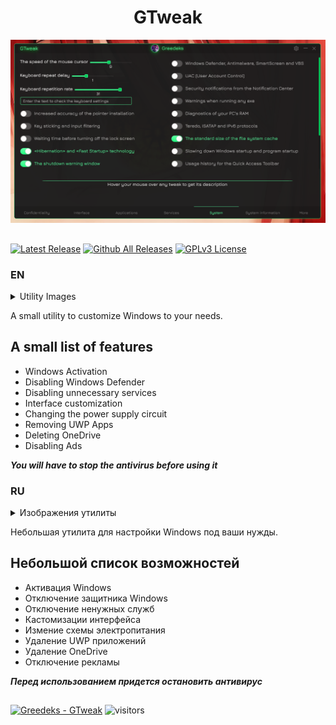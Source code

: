 <h1 align="center"> GTweak </h1>

![Logo](https://github.com/Greedeks/GTweak/blob/27c2065bafaab34bcdc755d9c79d0c594f6e379d/ImageEN/System.png)
##
[![Latest Release](https://img.shields.io/github/v/release/Greedeks/GTweak?style=for-the-badge&color=%23D21E61)](https://github.com/Greedeks/GTweak/releases/latest)
[![Github All Releases](https://img.shields.io/github/downloads/Greedeks/GTweak/total.svg?style=for-the-badge&color=%231EB1D2)](https://github.com/Greedeks/GTweak/releases/latest)
[![GPLv3 License](https://img.shields.io/badge/License-GPL%20v3-yellow.svg?style=for-the-badge&color=green)](https://github.com/Greedeks/GTweak/blob/main/LICENSE)


### EN
<details>
  <summary>Utility Images</summary>
  <img src="https://github.com/Greedeks/GTweak/blob/main/ImageEN/PageApp.png"/>
  <img src="https://github.com/Greedeks/GTweak/blob/main/ImageEN/Interface.png"/>
  <img src="https://github.com/Greedeks/GTweak/blob/main/ImageEN/System.png"/>
</details>

 A small utility to customize Windows to your needs.

## A small list of features
- Windows Activation
- Disabling Windows Defender
- Disabling unnecessary services
- Interface customization
- Changing the power supply circuit
- Removing UWP Apps
- Deleting OneDrive
- Disabling Ads

<b><i>You will have to stop the antivirus before using it</i></b>

### RU
<details>
  <summary>Изображения утилиты</summary>
  <img src="https://github.com/Greedeks/GTweak/blob/main/ImageRU/PageApp.png"/>
  <img src="https://github.com/Greedeks/GTweak/blob/main/ImageRU/Interface.png"/>
  <img src="https://github.com/Greedeks/GTweak/blob/main/ImageRU/System.png"/>
</details>

Небольшая утилита для настройки Windows под ваши нужды.

## Небольшой список возможностей
- Активация Windows
- Отключение защитника Windows
- Отключение ненужных служб
- Кастомизации интерфейса
- Измение схемы электропитания
- Удаление UWP приложений
- Удаление OneDrive
- Отключение рекламы

<b><i>Перед использованием придется остановить  антивирус</i></b>

##

[![Greedeks - GTweak](https://img.shields.io/static/v1?label=Greedeks&message=GTweak&color=white&logo=github)](https://github.com/Greedeks/GTweak "Go to GitHub repo") 
![visitors](https://visitor-badge.laobi.icu/badge?page_id=Greedeks.Utility-GTweak)
